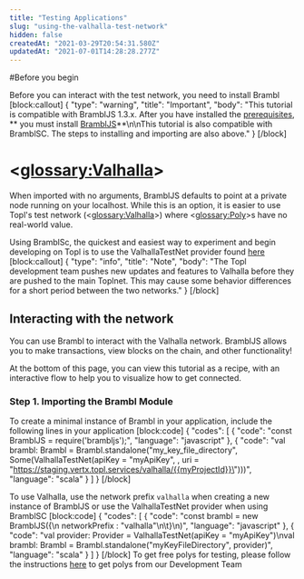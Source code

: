 ```yaml
---
title: "Testing Applications"
slug: "using-the-valhalla-test-network"
hidden: false
createdAt: "2021-03-29T20:54:31.580Z"
updatedAt: "2021-07-01T14:28:28.277Z"
---
```

#Before you begin

Before you can interact with the test network, you need to install Brambl
[block:callout]
{
  "type": "warning",
  "title": "Important",
  "body": "This tutorial is compatible with BramblJS 1.3.x. After you have installed the [prerequisites](https://topl.readme.io/v1.3.0/docs/prerequisites), ** you must install [BramblJS](https://topl.readme.io/v1.3.0/docs/brambljs-installation-guide)**\n\nThis tutorial is also compatible with BramblSC. The steps to installing and importing are also above."
}
[/block]
# <<glossary:Valhalla>>
When imported with no arguments, BramblJS defaults to point at a private node running on your localhost. While this is an option, it is easier to use Topl's test network (<<glossary:Valhalla>>) where <<glossary:Poly>>s have no real-world value. 

Using BramblSc, the quickest and easiest way to experiment and begin developing on Topl is to use the ValhallaTestNet provider found [here](doc:providers) 
[block:callout]
{
  "type": "info",
  "title": "Note",
  "body": "The Topl development team pushes new updates and features to Valhalla before they are pushed to the main Toplnet. This may cause some behavior differences for a short period between the two networks."
}
[/block]
## Interacting with the network

You can use Brambl to interact with the Valhalla network. BramblJS allows you to make transactions, view blocks on the chain, and other functionality! 

At the bottom of this page, you can view this tutorial as a recipe, with an interactive flow to help you to visualize how to get connected. 

### Step 1. Importing the Brambl Module

To create a minimal instance of Brambl in your application, include the following lines in your application
[block:code]
{
  "codes": [
    {
      "code": "const BramblJS = require('brambljs');",
      "language": "javascript"
    },
    {
      "code": "val brambl: Brambl = Brambl.standalone(\"my_key_file_directory\", Some(ValhallaTestNet(apiKey = \"myApiKey\", , uri = \"https://staging.vertx.topl.services/valhalla/{{myProjectId}}\")))",
      "language": "scala"
    }
  ]
}
[/block]

To use Valhalla, use the network prefix `valhalla` when creating a new instance of BramblJS or use the ValhallaTestNet provider when using BramblSC
[block:code]
{
  "codes": [
    {
      "code": "const brambl = new BramblJS({\n   networkPrefix : \"valhalla\"\n\t}\n)",
      "language": "javascript"
    },
    {
      "code": "val provider: Provider = ValhallaTestNet(apiKey = \"myApiKey\")\nval brambl: Brambl = Brambl.standalone(\"myKeyFileDirectory\", provider)",
      "language": "scala"
    }
  ]
}
[/block]
To get free polys for testing, please follow the instructions [here](https://topl.readme.io/v1.3.0/docs/adding-polys) to get polys from our Development Team